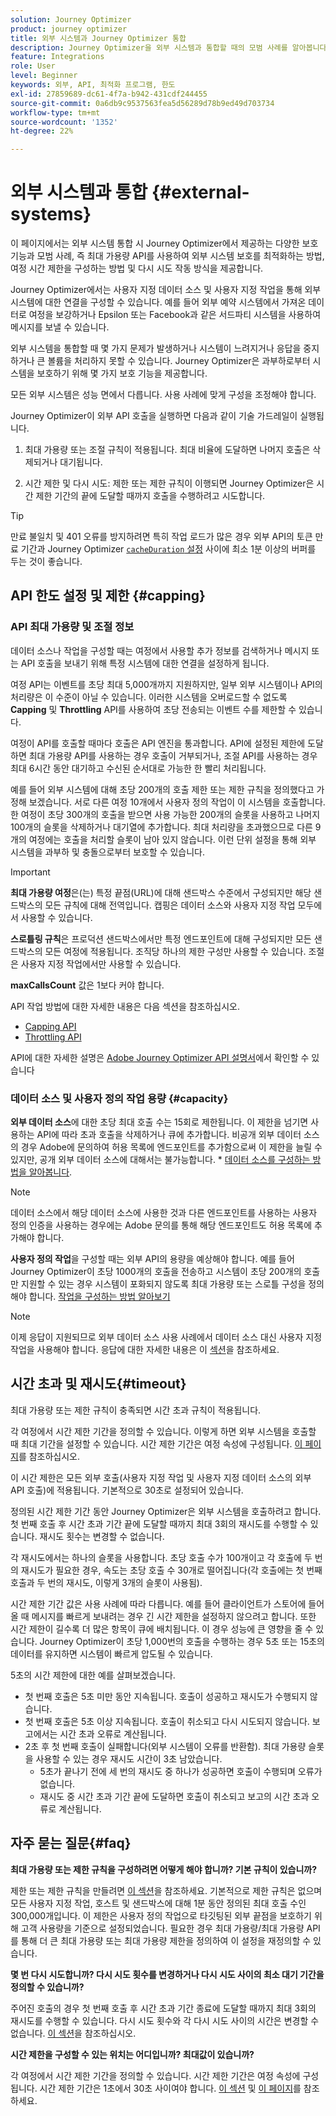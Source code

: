 ```yaml
---
solution: Journey Optimizer
product: journey optimizer
title: 외부 시스템과 Journey Optimizer 통합
description: Journey Optimizer을 외부 시스템과 통합할 때의 모범 사례를 알아봅니다
feature: Integrations
role: User
level: Beginner
keywords: 외부, API, 최적화 프로그램, 한도
exl-id: 27859689-dc61-4f7a-b942-431cdf244455
source-git-commit: 0a6db9c9537563fea5d56289d78b9ed49d703734
workflow-type: tm+mt
source-wordcount: '1352'
ht-degree: 22%

---
```


# 외부 시스템과 통합 {#external-systems}

이 페이지에서는 외부 시스템 통합 시 Journey Optimizer에서 제공하는 다양한 보호 기능과 모범 사례, 즉 최대 가용량 API를 사용하여 외부 시스템 보호를 최적화하는 방법, 여정 시간 제한을 구성하는 방법 및 다시 시도 작동 방식을 제공합니다.

Journey Optimizer에서는 사용자 지정 데이터 소스 및 사용자 지정 작업을 통해 외부 시스템에 대한 연결을 구성할 수 있습니다. 예를 들어 외부 예약 시스템에서 가져온 데이터로 여정을 보강하거나 Epsilon 또는 Facebook과 같은 서드파티 시스템을 사용하여 메시지를 보낼 수 있습니다.

외부 시스템을 통합할 때 몇 가지 문제가 발생하거나 시스템이 느려지거나 응답을 중지하거나 큰 볼륨을 처리하지 못할 수 있습니다. Journey Optimizer은 과부하로부터 시스템을 보호하기 위해 몇 가지 보호 기능을 제공합니다.

모든 외부 시스템은 성능 면에서 다릅니다. 사용 사례에 맞게 구성을 조정해야 합니다.

Journey Optimizer이 외부 API 호출을 실행하면 다음과 같이 기술 가드레일이 실행됩니다.

1. 최대 가용량 또는 조절 규칙이 적용됩니다. 최대 비율에 도달하면 나머지 호출은 삭제되거나 대기됩니다.

1. 시간 제한 및 다시 시도: 제한 또는 제한 규칙이 이행되면 Journey Optimizer은 시간 제한 기간의 끝에 도달할 때까지 호출을 수행하려고 시도합니다.

>[!TIP]
>
>만료 불일치 및 401 오류를 방지하려면 특히 작업 로드가 많은 경우 외부 API의 토큰 만료 기간과 Journey Optimizer [`cacheDuration` 설정](../datasource/external-data-sources.md#custom-authentication-access-token) 사이에 최소 1분 이상의 버퍼를 두는 것이 좋습니다.

## API 한도 설정 및 제한 {#capping}

### API 최대 가용량 및 조절 정보

데이터 소스나 작업을 구성할 때는 여정에서 사용할 추가 정보를 검색하거나 메시지 또는 API 호출을 보내기 위해 특정 시스템에 대한 연결을 설정하게 됩니다.

여정 API는 이벤트를 초당 최대 5,000개까지 지원하지만, 일부 외부 시스템이나 API의 처리량은 이 수준이 아닐 수 있습니다. 이러한 시스템을 오버로드할 수 없도록 **Capping** 및 **Throttling** API를 사용하여 초당 전송되는 이벤트 수를 제한할 수 있습니다.

여정이 API를 호출할 때마다 호출은 API 엔진을 통과합니다. API에 설정된 제한에 도달하면 최대 가용량 API를 사용하는 경우 호출이 거부되거나, 조절 API를 사용하는 경우 최대 6시간 동안 대기하고 수신된 순서대로 가능한 한 빨리 처리됩니다.

예를 들어 외부 시스템에 대해 초당 200개의 호출 제한 또는 제한 규칙을 정의했다고 가정해 보겠습니다. 서로 다른 여정 10개에서 사용자 정의 작업이 이 시스템을 호출합니다. 한 여정이 초당 300개의 호출을 받으면 사용 가능한 200개의 슬롯을 사용하고 나머지 100개의 슬롯을 삭제하거나 대기열에 추가합니다. 최대 처리량을 초과했으므로 다른 9개의 여정에는 호출을 처리할 슬롯이 남아 있지 않습니다. 이런 단위 설정을 통해 외부 시스템을 과부하 및 충돌으로부터 보호할 수 있습니다.

>[!IMPORTANT]
>
>**최대 가용량 여정**&#x200B;은(는) 특정 끝점(URL)에 대해 샌드박스 수준에서 구성되지만 해당 샌드박스의 모든 규칙에 대해 전역입니다. 캡핑은 데이터 소스와 사용자 지정 작업 모두에서 사용할 수 있습니다.
>
>**스로틀링 규칙**&#x200B;은 프로덕션 샌드박스에서만 특정 엔드포인트에 대해 구성되지만 모든 샌드박스의 모든 여정에 적용됩니다. 조직당 하나의 제한 구성만 사용할 수 있습니다. 조절은 사용자 지정 작업에서만 사용할 수 있습니다.
>
>**maxCallsCount** 값은 1보다 커야 합니다.

API 작업 방법에 대한 자세한 내용은 다음 섹션을 참조하십시오.

* [Capping API](capping.md)
* [Throttling API](throttling.md)

API에 대한 자세한 설명은 [Adobe Journey Optimizer API 설명서](https://developer.adobe.com/journey-optimizer-apis/references/journeys/)에서 확인할 수 있습니다

### 데이터 소스 및 사용자 정의 작업 용량 {#capacity}

**외부 데이터 소스**&#x200B;에 대한 초당 최대 호출 수는 15회로 제한됩니다. 이 제한을 넘기면 사용하는 API에 따라 초과 호출을 삭제하거나 큐에 추가합니다. 비공개 외부 데이터 소스의 경우 Adobe에 문의하여 허용 목록에 엔드포인트를 추가함으로써 이 제한을 늘릴 수 있지만, 공개 외부 데이터 소스에 대해서는 불가능합니다. * [데이터 소스를 구성하는 방법을 알아봅니다](../datasource/about-data-sources.md).

>[!NOTE]
>
>데이터 소스에서 해당 데이터 소스에 사용한 것과 다른 엔드포인트를 사용하는 사용자 정의 인증을 사용하는 경우에는 Adobe 문의를 통해 해당 엔드포인트도 허용 목록에 추가해야 합니다.

**사용자 정의 작업**&#x200B;을 구성할 때는 외부 API의 용량을 예상해야 합니다. 예를 들어 Journey Optimizer이 초당 1000개의 호출을 전송하고 시스템이 초당 200개의 호출만 지원할 수 있는 경우 시스템이 포화되지 않도록 최대 가용량 또는 스로틀 구성을 정의해야 합니다. [작업을 구성하는 방법 알아보기](../action/action.md)

>[!NOTE]
>
>이제 응답이 지원되므로 외부 데이터 소스 사용 사례에서 데이터 소스 대신 사용자 지정 작업을 사용해야 합니다. 응답에 대한 자세한 내용은 이 [섹션](../action/action-response.md)을 참조하세요.

## 시간 초과 및 재시도{#timeout}

최대 가용량 또는 제한 규칙이 충족되면 시간 초과 규칙이 적용됩니다.

각 여정에서 시간 제한 기간을 정의할 수 있습니다. 이렇게 하면 외부 시스템을 호출할 때 최대 기간을 설정할 수 있습니다. 시간 제한 기간은 여정 속성에 구성됩니다. [이 페이지](../building-journeys/journey-properties.md#timeout_and_error)를 참조하십시오.

이 시간 제한은 모든 외부 호출(사용자 지정 작업 및 사용자 지정 데이터 소스의 외부 API 호출)에 적용됩니다. 기본적으로 30초로 설정되어 있습니다.

정의된 시간 제한 기간 동안 Journey Optimizer은 외부 시스템을 호출하려고 합니다. 첫 번째 호출 후 시간 초과 기간 끝에 도달할 때까지 최대 3회의 재시도를 수행할 수 있습니다. 재시도 횟수는 변경할 수 없습니다.

각 재시도에서는 하나의 슬롯을 사용합니다. 초당 호출 수가 100개이고 각 호출에 두 번의 재시도가 필요한 경우, 속도는 초당 호출 수 30개로 떨어집니다(각 호출에는 첫 번째 호출과 두 번의 재시도, 이렇게 3개의 슬롯이 사용됨).

시간 제한 기간 값은 사용 사례에 따라 다릅니다. 예를 들어 클라이언트가 스토어에 들어올 때 메시지를 빠르게 보내려는 경우 긴 시간 제한을 설정하지 않으려고 합니다. 또한 시간 제한이 길수록 더 많은 항목이 큐에 배치됩니다. 이 경우 성능에 큰 영향을 줄 수 있습니다. Journey Optimizer이 초당 1,000번의 호출을 수행하는 경우 5초 또는 15초의 데이터를 유지하면 시스템이 빠르게 압도될 수 있습니다.

5초의 시간 제한에 대한 예를 살펴보겠습니다.

* 첫 번째 호출은 5초 미만 동안 지속됩니다. 호출이 성공하고 재시도가 수행되지 않습니다.
* 첫 번째 호출은 5초 이상 지속됩니다. 호출이 취소되고 다시 시도되지 않습니다. 보고에서는 시간 초과 오류로 계산됩니다.
* 2초 후 첫 번째 호출이 실패합니다(외부 시스템이 오류를 반환함). 최대 가용량 슬롯을 사용할 수 있는 경우 재시도 시간이 3초 남았습니다.
   * 5초가 끝나기 전에 세 번의 재시도 중 하나가 성공하면 호출이 수행되며 오류가 없습니다.
   * 재시도 중 시간 초과 기간 끝에 도달하면 호출이 취소되고 보고의 시간 초과 오류로 계산됩니다.

## 자주 묻는 질문{#faq}

**최대 가용량 또는 제한 규칙을 구성하려면 어떻게 해야 합니까? 기본 규칙이 있습니까?**

제한 또는 제한 규칙을 만들려면 [이 섹션](../configuration/external-systems.md#capping)을 참조하세요. 기본적으로 제한 규칙은 없으며 모든 사용자 지정 작업, 호스트 및 샌드박스에 대해 1분 동안 정의된 최대 호출 수인 300,000개입니다. 이 제한은 사용자 정의 작업으로 타깃팅된 외부 끝점을 보호하기 위해 고객 사용량을 기준으로 설정되었습니다. 필요한 경우 최대 가용량/최대 가용량 API를 통해 더 큰 최대 가용량 또는 최대 가용량 제한을 정의하여 이 설정을 재정의할 수 있습니다.

**몇 번 다시 시도합니까? 다시 시도 횟수를 변경하거나 다시 시도 사이의 최소 대기 기간을 정의할 수 있습니까?**

주어진 호출의 경우 첫 번째 호출 후 시간 초과 기간 종료에 도달할 때까지 최대 3회의 재시도를 수행할 수 있습니다. 다시 시도 횟수와 각 다시 시도 사이의 시간은 변경할 수 없습니다. [이 섹션](../configuration/external-systems.md#timeout)을 참조하십시오.

**시간 제한을 구성할 수 있는 위치는 어디입니까? 최대값이 있습니까?**

각 여정에서 시간 제한 기간을 정의할 수 있습니다. 시간 제한 기간은 여정 속성에 구성됩니다. 시간 제한 기간은 1초에서 30초 사이여야 합니다. [이 섹션](../configuration/external-systems.md#timeout) 및 [이 페이지](../building-journeys/journey-properties.md#timeout_and_error)를 참조하세요.
